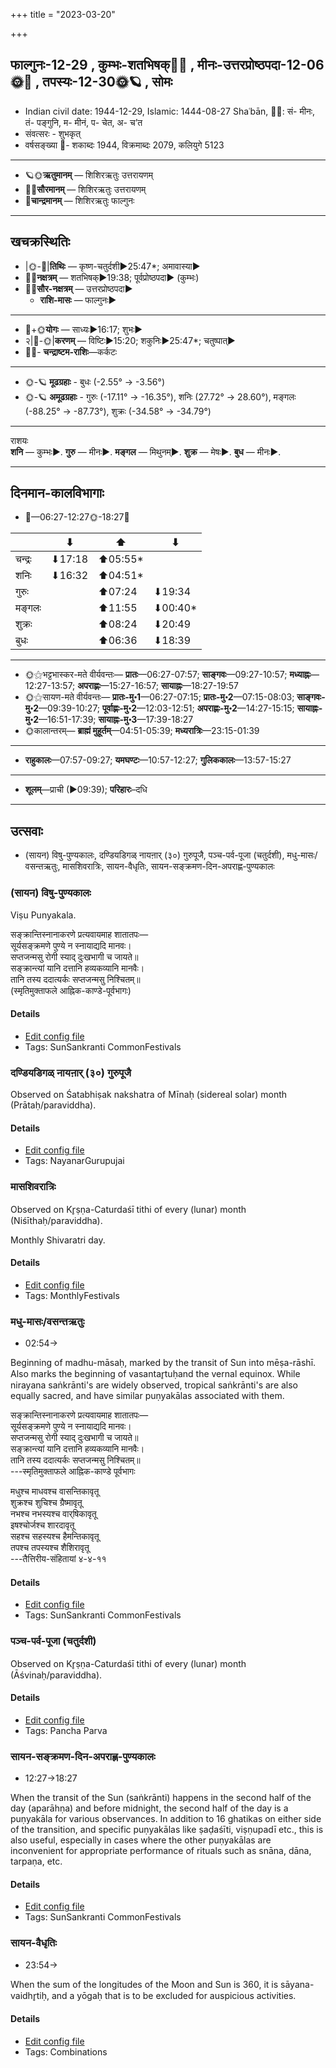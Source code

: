 +++
title = "2023-03-20"

+++
## फाल्गुनः-12-29  ,  कुम्भः-शतभिषक्🌛🌌  ,  मीनः-उत्तरप्रोष्ठपदा-12-06🌞🌌  ,  तपस्यः-12-30🌞🪐  ,  सोमः
- Indian civil date: 1944-12-29, Islamic: 1444-08-27 Shaʿbān, 🌌🌞: सं- मीनः, तं- पङ्गुनि, म- मीनं, प- चेत, अ- च’त
- संवत्सरः - शुभकृत्
- वर्षसङ्ख्या 🌛- शकाब्दः 1944, विक्रमाब्दः 2079, कलियुगे 5123
___________________
- 🪐🌞**ऋतुमानम्** — शिशिरऋतुः उत्तरायणम्
- 🌌🌞**सौरमानम्** — शिशिरऋतुः उत्तरायणम्
- 🌛**चान्द्रमानम्** — शिशिरऋतुः फाल्गुनः
___________________


## खचक्रस्थितिः
- |🌞-🌛|**तिथिः** — कृष्ण-चतुर्दशी►25:47*; अमावास्या►  
- 🌌🌛**नक्षत्रम्** — शतभिषक्►19:38; पूर्वप्रोष्ठपदा► (कुम्भः)  
- 🌌🌞**सौर-नक्षत्रम्** — उत्तरप्रोष्ठपदा►  
  - **राशि-मासः** — फाल्गुनः► 
___________________
- 🌛+🌞**योगः** — साध्यः►16:17; शुभः►  
- २|🌛-🌞|**करणम्** — विष्टिः►15:20; शकुनिः►25:47*; चतुष्पात्►  
- 🌌🌛- **चन्द्राष्टम-राशिः**—कर्कटः  
___________________
- 🌞-🪐 **मूढग्रहाः** - बुधः (-2.55° → -3.56°)
- 🌞-🪐 **अमूढग्रहाः** - गुरुः (-17.11° → -16.35°), शनिः (27.72° → 28.60°), मङ्गलः (-88.25° → -87.73°), शुक्रः (-34.58° → -34.79°)
___________________
राशयः  
**शनि** — कुम्भः►. **गुरु** — मीनः►. **मङ्गल** — मिथुनम्►. **शुक्र** — मेषः►. **बुध** — मीनः►. 
___________________


## दिनमान-कालविभागाः
- 🌅—06:27-12:27🌞-18:27🌇  


|      |⬇     |⬆     |⬇     |
|------|-----|-----|------|
|चन्द्रः|⬇17:18 |⬆05:55*|     |
|शनिः   |⬇16:32 |⬆04:51*|     |
|गुरुः  |     |⬆07:24 |⬇19:34 |
|मङ्गलः |     |⬆11:55 |⬇00:40*|
|शुक्रः |     |⬆08:24 |⬇20:49 |
|बुधः   |     |⬆06:36 |⬇18:39 |
___________________
- 🌞⚝भट्टभास्कर-मते वीर्यवन्तः— **प्रातः**—06:27-07:57; **साङ्गवः**—09:27-10:57; **मध्याह्नः**—12:27-13:57; **अपराह्णः**—15:27-16:57; **सायाह्नः**—18:27-19:57  
- 🌞⚝सायण-मते वीर्यवन्तः— **प्रातः-मु॰1**—06:27-07:15; **प्रातः-मु॰2**—07:15-08:03; **साङ्गवः-मु॰2**—09:39-10:27; **पूर्वाह्णः-मु॰2**—12:03-12:51; **अपराह्णः-मु॰2**—14:27-15:15; **सायाह्नः-मु॰2**—16:51-17:39; **सायाह्नः-मु॰3**—17:39-18:27  
- 🌞कालान्तरम्— **ब्राह्मं मुहूर्तम्**—04:51-05:39; **मध्यरात्रिः**—23:15-01:39  
___________________
- **राहुकालः**—07:57-09:27; **यमघण्टः**—10:57-12:27; **गुलिककालः**—13:57-15:27  
___________________
- **शूलम्**—प्राची (►09:39); **परिहारः**–दधि  
___________________

## उत्सवाः
- (सायन) विषु-पुण्यकालः, दण्डियडिगळ् नायऩार् (३०) गुरुपूजै, पञ्च-पर्व-पूजा (चतुर्दशी), मधु-मासः/वसन्तऋतुः, मासशिवरात्रिः, सायन-वैधृतिः, सायन-सङ्क्रमण-दिन-अपराह्ण-पुण्यकालः
### (सायन) विषु-पुण्यकालः



Viṣu Punyakala.

सङ्क्रान्तिस्नानाकरणे प्रत्यवायमाह शातातपः—  
सूर्यसङ्क्रमणे पुण्ये न स्नायाद्यदि मानवः।  
सप्तजन्मसु रोगी स्याद् दुःखभागी च जायते॥  
सङ्क्रान्त्यां यानि दत्तानि हव्यकव्यानि मानवैः।  
तानि तस्य ददात्यर्कः सप्तजन्मसु निश्चितम्॥  
(स्मृतिमुक्ताफले आह्निक-काण्डे-पूर्वभागः)



#### Details
- [Edit config file](https://github.com/jyotisham/adyatithi/blob/master/time_focus/sankrAnti/description_only/viSu-puNyakAlaH.toml)
- Tags: SunSankranti CommonFestivals


### दण्डियडिगळ् नायऩार् (३०) गुरुपूजै

Observed on Śatabhiṣak nakshatra of Mīnaḥ (sidereal solar) month (Prātaḥ/paraviddha). 



#### Details
- [Edit config file](https://github.com/jyotisham/adyatithi/blob/master/mahApuruSha/nAyanAr/sidereal_solar_month/nakshatra/12/24/daNDiyaDigaL_nAyan2Ar_%2830%29_gurupUjai.toml)
- Tags: NayanarGurupujai


### मासशिवरात्रिः

Observed on Kr̥ṣṇa-Caturdaśī tithi of every (lunar) month (Niśīthaḥ/paraviddha). 

Monthly Shivaratri day.

#### Details
- [Edit config file](https://github.com/jyotisham/adyatithi/blob/master/devatA/shaiva/lunar_month/tithi/00/29/mAsazivarAtriH.toml)
- Tags: MonthlyFestivals


### मधु-मासः/वसन्तऋतुः
- 02:54→



Beginning of madhu-māsaḥ, marked by the transit of Sun into mēṣa-rāshī.  Also marks the beginning of vasantar̥tuḥand the vernal equinox. While nirayana saṅkrānti's are widely observed, tropical saṅkrānti's are also equally sacred, and have similar puṇyakālas associated with them.

सङ्क्रान्तिस्नानाकरणे प्रत्यवायमाह शातातपः—  
सूर्यसङ्क्रमणे पुण्ये न स्नायाद्यदि मानवः।  
सप्तजन्मसु रोगी स्याद् दुःखभागी च जायते॥  
सङ्क्रान्त्यां यानि दत्तानि हव्यकव्यानि मानवैः।  
तानि तस्य ददात्यर्कः सप्तजन्मसु निश्चितम्॥  
---स्मृतिमुक्ताफले आह्निक-काण्डे पूर्वभागः  
  
मधुश्च माधवश्च वासन्तिकावृतू  
शुक्रश्च शुचिश्च ग्रैष्मावृतू   
नभश्च नभस्यश्च वार्‌षिकावृतू   
इषश्चोर्जश्च शारदावृतू   
सहश्च सहस्यश्च हैमन्तिकावृतू  
तपश्च तपस्यश्च शैशिरावृतू  
---तैत्तिरीय-संहितायां ४-४-११



#### Details
- [Edit config file](https://github.com/jyotisham/adyatithi/blob/master/time_focus/sankrAnti/description_only/madhu-mAsaH_or_vasantaRtuH.toml)
- Tags: SunSankranti CommonFestivals


### पञ्च-पर्व-पूजा (चतुर्दशी)

Observed on Kr̥ṣṇa-Caturdaśī tithi of every (lunar) month (Āśvinaḥ/paraviddha). 



#### Details
- [Edit config file](https://github.com/jyotisham/adyatithi/blob/master/devatA/devIparva/lunar_month/tithi/00/29/pancha-parva-4.toml)
- Tags: Pancha Parva


### सायन-सङ्क्रमण-दिन-अपराह्ण-पुण्यकालः
- 12:27→18:27



When the transit of the Sun (saṅkrānti) happens in the second half of the day (aparāhṇa) and before midnight, the second half of the day is a puṇyakāla for various observances. In addition to 16 ghatikas on either side of the transition, and specific puṇyakālas like ṣaḍaśīti, viṣṇupadī etc., this is also useful, especially in cases where the other puṇyakālas are inconvenient for appropriate performance of rituals such as snāna, dāna, tarpaṇa, etc.

#### Details
- [Edit config file](https://github.com/jyotisham/adyatithi/blob/master/time_focus/sankrAnti/description_only/sAyana-saGkramaNa-dina-aparAhNa-puNyakAlaH.toml)
- Tags: SunSankranti CommonFestivals


### सायन-वैधृतिः
- 23:54→



When the sum of the longitudes of the Moon and Sun is 360, it is sāyana-vaidhr̥tiḥ, and a yōgaḥ that is to be excluded for auspicious activities.

#### Details
- [Edit config file](https://github.com/jyotisham/adyatithi/blob/master/time_focus/misc_combinations/description_only/sAyana-vaidhRtiH.toml)
- Tags: Combinations


